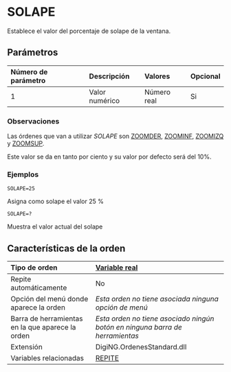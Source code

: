 # SOLAPE

Establece el valor del porcentaje de solape de la ventana.

## Parámetros

| Número de parámetro | Descripción | Valores | Opcional |
| :--- | :--- | :--- | :--- |
| 1 | Valor numérico | Número real | Si |

### Observaciones

Las órdenes que van a utilizar _SOLAPE_ son [ZOOMDER](/digi3d-net/referencia/digi3d.net/ventana-de-dibujo/variables/s/ZOOMDER.html), [ZOOMINF](/digi3d-net/referencia/digi3d.net/ventana-de-dibujo/variables/s/ZOOMINF.html), [ZOOMIZQ](/digi3d-net/referencia/digi3d.net/ventana-de-dibujo/variables/s/ZOOMIZQ.html) y [ZOOMSUP](/digi3d-net/referencia/digi3d.net/ventana-de-dibujo/variables/s/ZOOMSUP.html).

Este valor se da en tanto por ciento y su valor por defecto será del 10%.

### Ejemplos

`SOLAPE=25`

Asigna como solape el valor 25 %

`SOLAPE=?`

Muestra el valor actual del solape

## Características de la orden

| Tipo de orden | [Variable real](solape.md) |
| :--- | :--- |
| Repite automáticamente | No |
| Opción del menú donde aparece la orden | _Esta orden no tiene asociada ninguna opción de menú_ |
| Barra de herramientas en la que aparece la orden | _Esta orden no tiene asociado ningún botón en ninguna barra de herramientas_ |
| Extensión | DigiNG.OrdenesStandard.dll |
| Variables relacionadas | [REPITE](/digi3d-net/referencia/digi3d.net/ventana-de-dibujo/variables/s/REPITE.html) |

